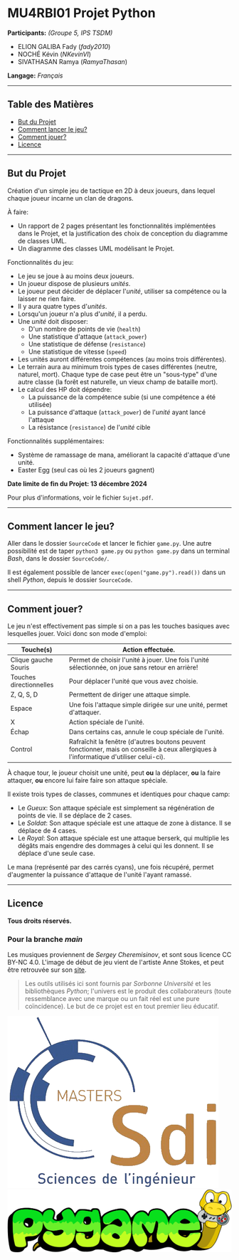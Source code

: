 # MU4RBI01 Projet Python

**Participants:** *(Groupe 5, IPS TSDM)*

- ELION GALIBA Fady (*fady2010*)
- NOCHÉ Kévin (*NKevinVI*)
- SIVATHASAN Ramya (*RamyaThasan*)

**Langage:** *Français*

---

## Table des Matières

* [But du Projet](https://github.com/NKevinVI/Sorbonne_SdI_IPS_TSDM_MU4RBI01_Project?tab=readme-ov-file#but-du-projet)
* [Comment lancer le jeu?](https://github.com/NKevinVI/Sorbonne_SdI_IPS_TSDM_MU4RBI01_Project?tab=readme-ov-file#comment-lancer-le-jeu)
* [Comment jouer?](https://github.com/NKevinVI/Sorbonne_SdI_IPS_TSDM_MU4RBI01_Project?tab=readme-ov-file#comment-jouer)
* [Licence](https://github.com/NKevinVI/Sorbonne_SdI_IPS_TSDM_MU4RBI01_Project?tab=readme-ov-file#licence)

---

## But du Projet

Création d'un simple jeu de tactique en 2D à deux joueurs, dans lequel chaque joueur incarne un clan de dragons.

À faire:
- Un rapport de 2 pages présentant les fonctionnalités implémentées dans le Projet, et la justification des choix de conception du diagramme de classes UML.
- Un diagramme des classes UML modélisant le Projet.

Fonctionnalités du jeu:
- Le jeu se joue à au moins deux joueurs.
- Un joueur dispose de plusieurs *unités*.
- Le joueur peut décider de déplacer l'*unité*, utiliser sa compétence ou la laisser ne rien faire.
- Il y aura quatre types d'*unités*.
- Lorsqu'un joueur n'a plus d'*unité*, il a perdu.
- Une *unité* doit disposer:
    - D'un nombre de points de vie (`health`)
    - Une statistique d'attaque (`attack_power`)
    - Une statistique de défense (`resistance`)
    - Une statistique de vitesse (`speed`)
- Les unités auront différentes compétences (au moins trois différentes).
- Le terrain aura au minimum trois types de cases différentes (neutre, naturel, mort). Chaque type de case peut être un "sous-type" d'une autre classe (la forêt est naturelle, un vieux champ de bataille mort).
- Le calcul des HP doit dépendre:
    - La puissance de la compétence subie (si une compétence a été utilisée)
    - La puissance d'attaque (`attack_power`) de l'*unité* ayant lancé l'attaque
    - La résistance (`resistance`) de l'*unité* cible

Fonctionnalités supplémentaires:
- Système de ramassage de mana, améliorant la capacité d'attaque d'une unité.
- Easter Egg (seul cas où les 2 joueurs gagnent)

**Date limite de fin du Projet: 13 décembre 2024**

Pour plus d'informations, voir le fichier `Sujet.pdf`.

---

## Comment lancer le jeu?

Aller dans le dossier `SourceCode` et lancer le fichier `game.py`.
Une autre possibilité est de taper `python3 game.py` ou `python game.py` dans un terminal *Bash*, dans le dossier `SourceCode/`.

Il est également possible de lancer `exec(open("game.py").read())` dans un shell *Python*, depuis le dossier `SourceCode`.

---

## Comment jouer?

Le jeu n'est effectivement pas simple si on a pas les touches basiques avec lesquelles jouer.
Voici donc son mode d'emploi:

| Touche(s) | Action effectuée. |
| --- | --- |
| Clique gauche Souris | Permet de choisir l'unité à jouer. Une fois l'unité sélectionnée, on joue sans retour en arrière! |
| Touches directionnelles | Pour déplacer l'unité que vous avez choisie. |
| Z, Q, S, D | Permettent de diriger une attaque simple. |
| Espace | Une fois l'attaque simple dirigée sur une unité, permet d'attaquer. |
| X | Action spéciale de l'unité. |
| Échap | Dans certains cas, annule le coup spéciale de l'unité. |
| Control | Rafraîchit la fenêtre (d'autres boutons peuvent fonctionner, mais on conseille à ceux allergiques à l'informatique d'utiliser celui-ci). |

À chaque tour, le joueur choisit une unité, peut **ou** la déplacer, **ou** la faire attaquer, **ou** encore lui faire faire son attaque spéciale.

Il existe trois types de classes, communes et identiques pour chaque camp:

- Le _Gueux_: Son attaque spéciale est simplement sa régénération de points de vie. Il se déplace de 2 cases.
- Le _Soldat_: Son attaque spéciale est une attaque de zone à distance. Il se déplace de 4 cases.
- Le _Royal_: Son attaque spéciale est une attaque berserk, qui multiplie les dégâts mais engendre des dommages à celui qui les donnent. Il se déplace d'une seule case.

Le mana (représenté par des carrés cyans), une fois récupéré, permet d'augmenter la puissance d'attaque de l'unité l'ayant ramassé.

---

## Licence

**Tous droits réservés.**

### Pour la branche *main*

Les musiques proviennent de *Sergey Cheremisinov*, et sont sous licence CC BY-NC 4.0.
L'image de début de jeu vient de l'artiste Anne Stokes, et peut être retrouvée sur son [site](https://annestokes.com/).

> Les outils utilisés ici sont fournis par _Sorbonne Université_ et les bibliothèques _Python_; l'univers est le produit des collaborateurs (toute ressemblance avec une marque ou un fait réel est une pure coïncidence). Le but de ce projet est en tout premier lieu éducatif.

![](SdI.png)
![](pygame_logo.png)
